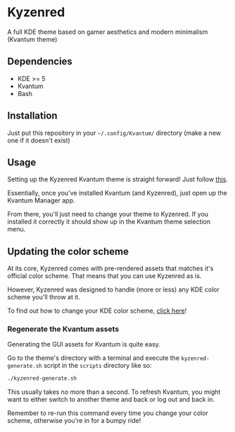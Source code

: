 # Kyzenred
A full KDE theme based on gamer aesthetics and modern minimalism (Kvantum theme)

## Dependencies
- KDE >= 5
- Kvantum 
- Bash

## Installation
Just put this repository in your `~/.config/Kvantum/` directory (make a new one if it doesn't exist)

## Usage
Setting up the Kyzenred Kvantum theme is straight forward! Just follow [this](https://github.com/tsujan/Kvantum/blob/master/Kvantum/INSTALL.md#usage).

Essentially, once you've installed Kvantum (and Kyzenred), just open up the Kvantum Manager app.

From there, you'll just need to change your theme to Kyzenred. If you installed it correctly it should show up in the Kvantum theme selection menu.

## Updating the color scheme
At its core, Kyzenred comes with pre-rendered assets that matches it's official color scheme. That means that you can use Kyzenred as is.

However, Kyzenred was designed to handle (more or less) any KDE color scheme you'll throw at it.

To find out how to change your KDE color scheme, [click here](https://docs.kde.org/trunk5/en/kde-workspace/kcontrol/colors/index.html)!
### Regenerate the Kvantum assets
Generating the GUI assets for Kvantum is quite easy. 

Go to the theme's directory with a terminal and execute the `kyzenred-generate.sh` script in the `scripts` directory like so:
```sh
./kyzenred-generate.sh 
```
This usually takes no more than a second. To refresh Kvantum, you might want to either switch to another theme and back or log out and back in. 

Remember to re-run this command every time you change your color scheme, otherwise you're in for a bumpy ride!